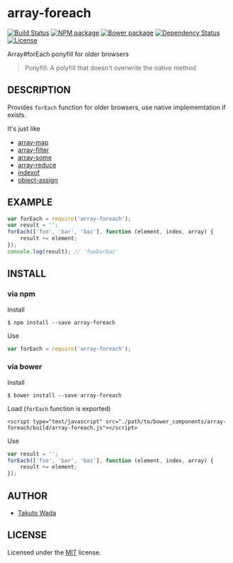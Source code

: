 array-foreach
================================

[![Build Status][travis-image]][travis-url]
[![NPM package][npm-image]][npm-url]
[![Bower package][bower-image]][bower-url]
[![Dependency Status][depstat-image]][depstat-url]
[![License][license-image]][license-url]


Array#forEach ponyfill for older browsers

> Ponyfill: A polyfill that doesn't overwrite the native method


DESCRIPTION
---------------------------------------

Provides `forEach` function for older browsers, use native implememtation if exists.

It's just like

- [array-map](https://www.npmjs.org/package/array-map)
- [array-filter](https://www.npmjs.org/package/array-filter)
- [array-some](https://www.npmjs.org/package/array-some)
- [array-reduce](https://www.npmjs.org/package/array-reduce)
- [indexof](https://www.npmjs.org/package/indexof)
- [object-assign](https://www.npmjs.com/package/object-assign)


EXAMPLE
---------------------------------------

```javascript
var forEach = require('array-foreach');
var result = '';
forEach(['foo', 'bar', 'baz'], function (element, index, array) {
    result += element;
});
console.log(result); // 'foobarbaz'
```


INSTALL
---------------------------------------

### via npm

Install

    $ npm install --save array-foreach

Use

```javascript
var forEach = require('array-foreach');
```

### via bower

Install

    $ bower install --save array-foreach

Load (`forEach` function is exported)

    <script type="text/javascript" src="./path/to/bower_components/array-foreach/build/array-foreach.js"></script>

Use

```javascript
var result = '';
forEach(['foo', 'bar', 'baz'], function (element, index, array) {
    result += element;
});
```


AUTHOR
---------------------------------------
* [Takuto Wada](http://github.com/twada)


LICENSE
---------------------------------------
Licensed under the [MIT](http://twada.mit-license.org/) license.


[travis-url]: http://travis-ci.org/twada/array-foreach
[travis-image]: https://secure.travis-ci.org/twada/array-foreach.svg?branch=master

[npm-url]: https://npmjs.org/package/array-foreach
[npm-image]: https://badge.fury.io/js/array-foreach.svg

[bower-url]: http://badge.fury.io/bo/array-foreach
[bower-image]: https://badge.fury.io/bo/array-foreach.svg

[depstat-url]: https://gemnasium.com/twada/array-foreach
[depstat-image]: https://gemnasium.com/twada/array-foreach.svg

[license-url]: http://twada.mit-license.org/
[license-image]: http://img.shields.io/badge/license-MIT-brightgreen.svg
